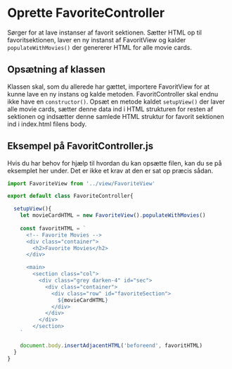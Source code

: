 # Oprette FavoriteController
Sørger for at lave instanser af favorit sektionen. Sætter HTML op til favoritsektionen, laver en ny instanst af FavoritView og kalder `populateWithMovies()` der genererer HTML for alle movie cards.

## Opsætning af klassen
Klassen skal, som du allerede har gættet, importere FavoritView for at kunne lave en ny instans og kalde metoden. FavoritController skal endnu ikke have en `constructor()`. Opsæt en metode kaldet `setupView()` der laver alle movie cards, sætter denne data ind i HTML strukturen for resten af sektionen og indsætter denne samlede HTML struktur for favorit sektionen ind i index.html filens body.

## Eksempel på FavoritController.js
Hvis du har behov for hjælp til hvordan du kan opsætte filen, kan du se på eksemplet her under. Det er ikke et krav at den er sat op præcis sådan. 

```javascript 
import FavoriteView from '../view/FavoriteView'

export default class FavoriteController{

  setupView(){
    let movieCardHTML = new FavoriteView().populateWithMovies()
    
    const favoritHTML = `
      <!-- Favorite Movies -->
      <div class="container">
        <h2>Favorite Movies</h2>
      </div>

      <main>       
        <section class="col">  
          <div class="grey darken-4" id="sec">
            <div class="container">
              <div class="row" id="favoriteSection">
                ${movieCardHTML}
              </div>
            </div>
          </div>
        </section>
    `

    document.body.insertAdjacentHTML('beforeend', favoritHTML)
  }
}
```

